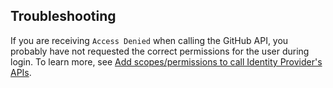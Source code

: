 ## Troubleshooting

If you are receiving `Access Denied` when calling the GitHub API, you probably have not requested the correct permissions for the user during login. To learn more, see [Add scopes/permissions to call Identity Provider's APIs](https://auth0.com/docs/connections/adding-scopes-for-an-external-idp).